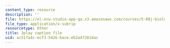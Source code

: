 ```yaml
---
content_type: resource
description: ''
file: https://ol-ocw-studio-app-qa.s3.amazonaws.com/courses/5-08j-biological-chemistry-ii-spring-2016/ac517a4cecf35426baceeb2a47281dac_zLJZY6VOO6w.vtt
file_type: application/x-subrip
resourcetype: Other
title: 3play caption file
uid: ac517a4c-ecf3-5426-bace-eb2a47281dac
---
```

